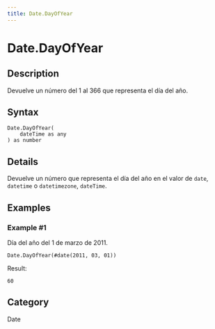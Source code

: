 ```yaml
---
title: Date.DayOfYear
---
```


# Date.DayOfYear


## Description

Devuelve un número del 1 al 366 que representa el día del año.


## Syntax

```powerquery
Date.DayOfYear(
    dateTime as any
) as number
```


## Details

Devuelve un número que representa el día del año en el valor de <code>date</code>, <code>datetime</code> o <code>datetimezone</code>, <code>dateTime</code>.


## Examples

### Example #1 
Día del año del 1 de marzo de 2011.
```powerquery
Date.DayOfYear(#date(2011, 03, 01))
```

Result: 
```powerquery
60
```




## Category
Date

